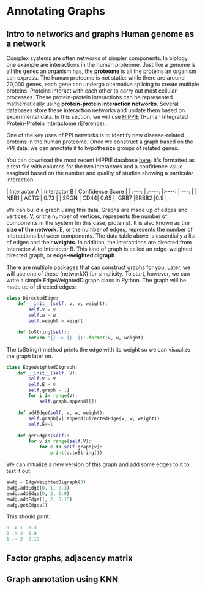 # Annotating Graphs

## Intro to networks and graphs Human genome as a network
Complex systems are often networks of simpler components. In biology, one example are interactions in the human proteome. Just like a genome is all the genes an organism has, the **proteome** is all the proteins an organism can express. The human proteome is not static: while there are around 20,000 genes, each gene can undergo alternative splicing to create multiple proteins. Proteins interact with each other to carry out most cellular processes. These protein-protein interactions can be represented mathematically using **protein-protein interaction networks**. Several databases store these interaction networks and update them based on experimental data. In this section, we will use [HIPPIE](http://cbdm-01.zdv.uni-mainz.de/~mschaefer/hippie/index.php) (Human Integrated Protein-Protein Interactome rEference).

One of the key uses of PPI networks is to identify new disease-related proteins in the human proteome. Once we construct a graph based on the PPI data, we can annotate it to hypothesize groups of related genes.

You can download the most recent HIPPIE database [here](http://cbdm-01.zdv.uni-mainz.de/~mschaefer/hippie/hippie_current.txt). It's formatted as a text file with columns for the two interactors and a confidence value assgined based on the number and quality of studies showing a particular interaction.

| Interactor A   | Interactor B | Confidence Score |
| :---:        | :----:  |:----: |      ---: |
| NEB1     | ACTG | 0.73   |
| SRGN     | CD44|  0.65    |
|GRB7      |ERBB2  |0.9   |

We can build a graph using this data. Graphs are made up of edges and vertices. V, or the number of vertices, represents the number of components in the system (in this case, proteins). It is also known as the **size of the network**. E, or the number of edges, represents the number of interactions between components. The data table above is essentially a list of edges and their **weights**. In addition, the interactions are directed from Interactor A to Interactor B. This kind of graph is called an edge-weighted directed graph, or **edge-weighted digraph**. 

There are multiple packages that can construct graphs for you. Later, we will use one of these (networkX) for simplicity. To start, however, we can write a simple EdgeWeightedDigraph class in Python. The graph will be made up of directed edges:

```python
class DirectedEdge:
    def __init__(self, v, w, weight):
        self.v = v
        self.w = w
        self.weight = weight
    
    def toString(self):
        return '{} -> {}  {}'.format(v, w, weight)
```

The toString() method prints the edge with its weight so we can visualize the graph later on. 

```python
class EdgeWeightedDigraph:
    def __init__(self, V):
        self.V = V
        self.E = 0
        self.graph = []
        for i in range(V):
            self.graph.append([])
    
    def addEdge(self, v, w, weight):
        self.graph[v].append(DirectedEdge(v, w, weight))
        self.E+=1
    
    def getEdges(self):
        for v in range(self.V):
            for e in self.graph[v]:
                print(e.toString())
```
We can initialize a new version of this graph and add some edges to it to test it out:
    
```python
ewdg = EdgeWeightedDigraph(3)
ewdg.addEdge(0, 1, 0.3)
ewdg.addEdge(0, 2, 0.9)
ewdg.addEdge(1, 2, 0.15)
ewdg.getEdges()
```

This should print: 

```python
0 -> 1  0.3
0 -> 2  0.9
1 -> 2  0.15
```

## Factor graphs, adjacency matrix

## Graph annotation using KNN

